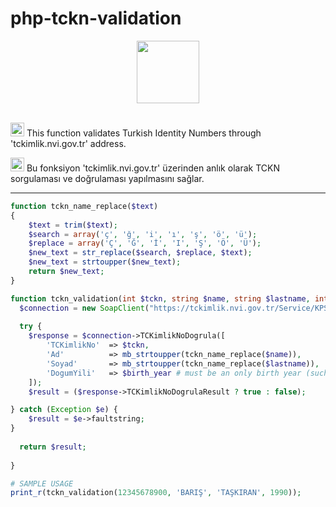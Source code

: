 # php-tckn-validation
<div align="center"> <img src="https://upload.wikimedia.org/wikipedia/commons/2/27/PHP-logo.svg" height="100"> </div>
<br>
<p> <img src="https://upload.wikimedia.org/wikipedia/en/a/a4/Flag_of_the_United_States.svg" width="22"> This function validates Turkish Identity Numbers through 'tckimlik.nvi.gov.tr' address. </p>
<p> <img src="https://upload.wikimedia.org/wikipedia/commons/b/b4/Flag_of_Turkey.svg" width="22"> Bu fonksiyon 'tckimlik.nvi.gov.tr' üzerinden anlık olarak TCKN sorgulaması ve doğrulaması yapılmasını sağlar.</p>

------------

```php
function tckn_name_replace($text)
{
	$text = trim($text);
	$search = array('ç', 'ğ', 'i', 'ı', 'ş', 'ö', 'ü');
	$replace = array('Ç', 'Ğ', 'İ', 'I', 'Ş', 'Ö', 'Ü');
	$new_text = str_replace($search, $replace, $text);
	$new_text = strtoupper($new_text);
	return $new_text;
}

function tckn_validation(int $tckn, string $name, string $lastname, int $birth_year){
  $connection = new SoapClient("https://tckimlik.nvi.gov.tr/Service/KPSPublic.asmx?WSDL");
  
  try {
    $response = $connection->TCKimlikNoDogrula([
        'TCKimlikNo'  => $tckn,
        'Ad'          => mb_strtoupper(tckn_name_replace($name)),
        'Soyad'       => mb_strtoupper(tckn_name_replace($lastname)),
        'DogumYili'   => $birth_year # must be an only birth year (such as 1990, 2000)
    ]);
    $result = ($response->TCKimlikNoDogrulaResult ? true : false);

} catch (Exception $e) {
    $result = $e->faultstring;
}
  
  return $result;
  
}

# SAMPLE USAGE
print_r(tckn_validation(12345678900, 'BARIŞ', 'TAŞKIRAN', 1990));

```
